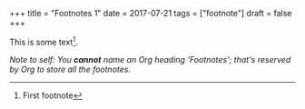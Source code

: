+++
title = "Footnotes 1"
date = 2017-07-21
tags = ["footnote"]
draft = false
+++

This is some text[^fn:1].

_Note to self: You **cannot** name an Org heading 'Footnotes'; that's
reserved by Org to store all the footnotes._

[^fn:1]: First footnote
